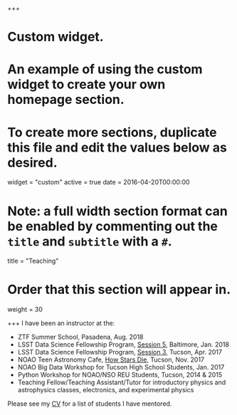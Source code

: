 +++
# Custom widget.
# An example of using the custom widget to create your own homepage section.
# To create more sections, duplicate this file and edit the values below as desired.
widget = "custom"
active = true
date = 2016-04-20T00:00:00

# Note: a full width section format can be enabled by commenting out the `title` and `subtitle` with a `#`.
title = "Teaching"

# Order that this section will appear in.
weight = 30

+++
I have been an instructor at the:

* ZTF Summer School, Pasadena, Aug. 2018
* LSST Data Science Fellowship Program, [Session 5](https://github.com/LSSTC-DSFP/LSSTC-DSFP-Sessions/tree/master/Session5/Day4), Baltimore, Jan. 2018
* LSST Data Science Fellowship Program, [Session 3](https://github.com/LSSTC-DSFP/LSSTC-DSFP-Sessions/tree/master/Session3/Day4), Tucson, Apr. 2017
* NOAO Teen Astronomy Cafe, [How Stars Die](https://www.dropbox.com/sh/4fj81ygdeq63ila/AADIbmo1AevH4p7yvuYIazxsa?dl=0), Tucson, Nov. 2017
* NOAO Big Data Workshop for Tucson High School Students, Jan. 2017
* Python Workshop for NOAO/NSO REU Students, Tucson, 2014 & 2015
* Teaching Fellow/Teaching Assistant/Tutor for introductory physics and astrophysics classes, electronics, and experimental physics

Please see my [CV](http://gnarayan.github.io/Files/GauthamNarayan_CV.pdf) for a list of students I have mentored.
